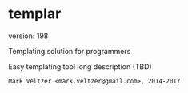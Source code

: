 templar
=======

version: 198

Templating solution for programmers

Easy templating tool long description (TBD)

	Mark Veltzer <mark.veltzer@gmail.com>, 2014-2017
